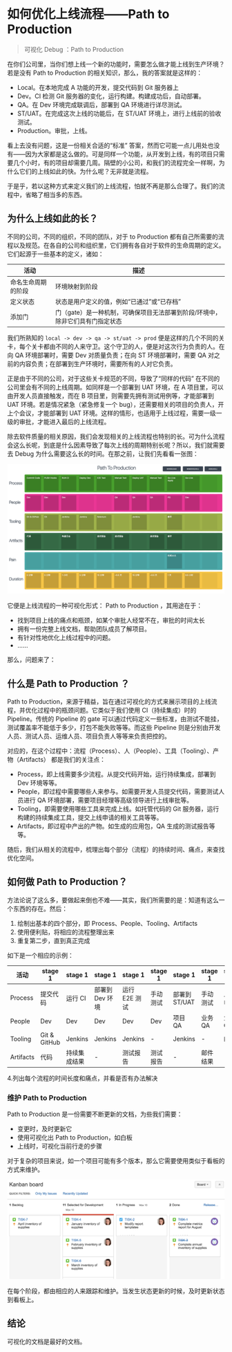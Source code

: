 # 如何优化上线流程——Path to Production

> 可视化 Debug ：Path to Production

在你们公司里，当你们想上线一个新的功能时，需要怎么做才能上线到生产环境？若是没有 Path to Production 的相关知识，那么，我的答案就是这样的：

 - Local。在本地完成 A 功能的开发，提交代码到 Git 服务器上
 - Dev。CI 检测 Git 服务器的变化，运行构建。构建成功后，自动部署。
 - QA。在 Dev 环境完成联调后，部署到 QA 环境进行详尽测试。
 - ST/UAT。在完成这次上线的功能后，在 ST/UAT 环境上，进行上线前的验收测试。
 - Production。审批，上线。

看上去没有问题，这是一份相关合适的“标准” 答案，然而它可能一点儿用处也没有——因为大家都是这么做的。可是同样一个功能，从开发到上线，有的项目只需要几个小时，有的项目却需要几周。隔壁的小公司，和我们的流程完全一样啊，为什么它们的上线如此的快。为什么呢？无非就是流程。

于是乎，若以这种方式来定义我们的上线流程，怕就不再是那么合理了。我们的流程中，省略了相当多的东西。

## 为什么上线如此的长？

不同的公司，不同的组织，不同的团队，对于 to Production 都有自己所需要的流程以及规范。在各自的公司和组织里，它们拥有各自对于软件的生命周期的定义。它们起源于一些基本的定义，诸如：

|  活动    | 描述  |
|----------|-----------------------|
| 命名生命周期的阶段 |  环境映射到阶段 |
| 定义状态 | 状态是用户定义的值，例如“已通过”或“已存档” |
| 添加门  |  门（gate）是一种机制，可确保项目无法部署到阶段/环境中，除非它们具有门指定状态 | 

我们所熟知的 ``local -> dev -> qa -> st/uat -> prod`` 便是这样的几个不同的关卡，每个关卡都由不同的人来守卫。这个守卫的人，便是对这次行为负责的人。在向 QA 环境部署时，需要 Dev 对质量负责；在向 ST 环境部署时，需要 QA 对之前的内容负责；在部署到生产环境时，需要所有的人对它负责。

正是由于不同的公司，对于这些关卡规范的不同，导致了“同样的代码” 在不同的公司里会有不同的上线周期。如同样是一个部署到 UAT 环境，在 A 项目里，可以由开发人员直接触发，而在 B 项目里，则需要先拥有测试用例等，才能部署到 UAT 环境。若是情况紧急（紧急修复一个 bug），还需要相关的项目的负责人，开上个会议，才能部署到  UAT 环境。这样的情形，也适用于上线过程，需要一级一级的审批，才能进入最后的上线流程。

除去软件质量的相关原因，我们会发现相关的上线流程也特别的长。可为什么流程会这么长呢，到底是什么因素导致了每次上线的周期特别长呢？所以，我们就需要去 Debug 为什么需要这么长的时间。在那之前，让我们先看看一张图：

![Path to Production](images/ptop.png)

它便是上线流程的一种可视化形式： Path to Production ，其用途在于：

 - 找到项目上线的痛点和瓶颈，如某个审批人经常不在，审批的时间太长
 - 拥有一份完整上线文档，帮助团队成员了解项目。
 - 有针对性地优化上线过程中的问题。
 - ……

那么，问题来了：

## 什么是 Path to Production ？

Path to Production，来源于精益，旨在通过可视化的方式来展示项目的上线流程，并优化过程中的瓶颈问题。它类似于我们使用 CI（持续集成）时的 Pipeline。传统的 Pipeline 的 gate 可以通过代码定义一些标准，由测试不能挂，测试覆盖率不能低于多少，打包不能失败等等。而这些 Pipeline 则是分别由开发人员、测试人员、运维人员、项目负责人等等来负责把控的。

对应的，在这个过程中：流程（Process）、人（People）、工具（Tooling）、产物（Artifacts） 都是我们的关注点：

 - Process，即上线需要多少流程。从提交代码开始，运行持续集成，部署到 Dev 环境等等。
 - People，即过程中需要哪些人来参与。如需要开发人员提交代码，需要测试人员进行 QA 环境部署，需要项目经理等高级领导进行上线审批等。
 - Tooling，即需要使用哪些工具来完成上线。如托管代码的 Git 服务器，运行构建的持续集成工具，提交上线申请的相关工具等等。
 - Artifacts，即过程中产出的产物。如生成的应用包，QA 生成的测试报告等等。

随后，我们从相关的流程中，梳理出每个部分（流程）的持续时间、痛点，来查找优化空间。

## 如何做 Path to Production？

方法论说了这么多，要做起来倒也不难——其实，我们所需要的是：知道有这么一个东西的存在。然后：

1. 绘制出基本的四个部分，即 Process、People、Tooling、Artifacts
2. 使用便利贴，将相应的流程整理出来
3. 重复第二步，直到真正完成

如下是一个相应的示例：

| 活动  | stage 1 |stage 1 |stage 1 |stage 1 |stage 1 |stage 1 |stage 1 |stage 1 |stage 1 | stage 1 |
|--------|--------|--------|--------|--------|--------|--------|--------|--------|--------|--------|
| Process |  提交代码 | 运行 CI | 部署到  Dev 环境 | 运行 E2E 测试 | 手动测试 | 部署到 ST/UAT | 手动测试 | 上线申请 | 上线    |
| People |  Dev | Dev | Dev | Dev | Dev |  项目 QA | 业务 QA | 业务  QA |  PM | Dev | 
| Tooling | Git & GitHub | Jenkins |  Jenkins |  Jenkins |  - | Jenkins | - | 邮件  | - | 
| Artifacts |  代码  | 持续集成结果 | -  |  测试报告  |  测试报告  |  - | 邮件结果  |  -| | 

4.列出每个流程的时间长度和痛点，并看是否有办法解决

### 维护 Path to Production

Path to Production 是一份需要不断更新的文档，为些我们需要：

 - 变更时，及时更新它
 - 使用可视化出 Path to Production，如白板
 - 上线时，可视化当前行走的步骤

对于复杂的项目来说，如一个项目可能有多个版本，那么它需要使用类似于看板的方式来维护。

![Kanban](images/kanban.png)

在每个阶段，都由相应的人来跟踪和维护。当发生状态更新的时候，及时更新状态到看板上。

## 结论

可视化的文档是最好的文档。


